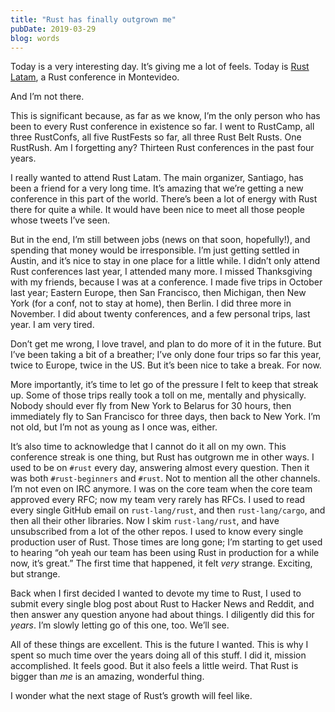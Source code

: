 ```yaml
---
title: "Rust has finally outgrown me"
pubDate: 2019-03-29
blog: words
---
```



Today is a very interesting day. It’s giving me a lot of feels. Today is [Rust Latam](https://rustlatam.org/), a Rust conference in Montevideo.

And I’m not there.

This is significant because, as far as we know, I’m the only person who has been to every Rust conference in existence so far. I went to RustCamp, all three RustConfs, all five RustFests so far, all three Rust Belt Rusts. One RustRush. Am I forgetting any? Thirteen Rust conferences in the past four years.

I really wanted to attend Rust Latam. The main organizer, Santiago, has been a friend for a very long time. It’s amazing that we’re getting a new conference in this part of the world. There’s been a lot of energy with Rust there for quite a while. It would have been nice to meet all those people whose tweets I’ve seen.

But in the end, I’m still between jobs (news on that soon, hopefully!), and spending that money would be irresponsible. I’m just getting settled in Austin, and it’s nice to stay in one place for a little while. I didn’t only attend Rust conferences last year, I attended many more. I missed Thanksgiving with my friends, because I was at a conference. I made five trips in October last year; Eastern Europe, then San Francisco, then Michigan, then New York (for a conf, not to stay at home), then Berlin. I did three more in November. I did about twenty conferences, and a few personal trips, last year. I am very tired.

Don’t get me wrong, I love travel, and plan to do more of it in the future. But I’ve been taking a bit of a breather; I’ve only done four trips so far this year, twice to Europe, twice in the US. But it’s been nice to take a break. For now.

More importantly, it’s time to let go of the pressure I felt to keep that streak up. Some of those trips really took a toll on me, mentally and physically. Nobody should ever fly from New York to Belarus for 30 hours, then immediately fly to San Francisco for three days, then back to New York. I’m not old, but I’m not as young as I once was, either.

It’s also time to acknowledge that I cannot do it all on my own. This conference streak is one thing, but Rust has outgrown me in other ways. I used to be on `#rust` every day, answering almost every question. Then it was both `#rust-beginners` and `#rust`. Not to mention all the other channels. I’m not even on IRC anymore. I was on the core team when the core team approved every RFC; now my team very rarely has RFCs. I used to read every single GitHub email on `rust-lang/rust`, and then `rust-lang/cargo`, and then all their other libraries. Now I skim `rust-lang/rust`, and have unsubscribed from a lot of the other repos. I used to know every single production user of Rust. Those times are long gone; I’m starting to get used to hearing “oh yeah our team has been using Rust in production for a while now, it’s great.” The first time that happened, it felt *very* strange. Exciting, but strange.

Back when I first decided I wanted to devote my time to Rust, I used to submit every single blog post about Rust to Hacker News and Reddit, and then answer any question anyone had about things. I diligently did this for *years*. I’m slowly letting go of this one, too. We’ll see.

All of these things are excellent. This is the future I wanted. This is why I spent so much time over the years doing all of this stuff. I did it, mission accomplished. It feels good. But it also feels a little weird. That Rust is bigger than *me* is an amazing, wonderful thing.

I wonder what the next stage of Rust’s growth will feel like.
